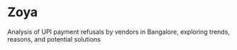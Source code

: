 # Zoya
Analysis of UPI payment refusals by vendors in Bangalore, exploring trends, reasons, and potential solutions
